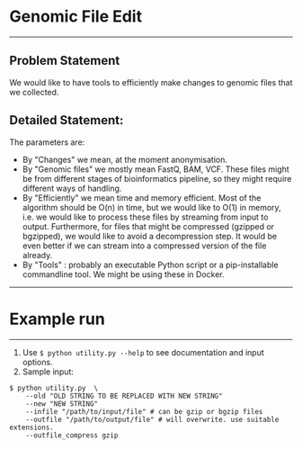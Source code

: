 # Genomic File Edit
----
## Problem Statement
We would like to have tools to efficiently make changes to genomic files that we collected.

## Detailed Statement:
The parameters are:

 - By "Changes" we mean, at the moment anonymisation.  
 - By "Genomic files" we mostly mean FastQ, BAM, VCF. These files might be from different stages of bioinformatics pipeline, so they might require different ways of handling.
 - By "Efficiently" we mean time and memory efficient. Most of the algorithm should be O(n) in time, but we would like to O(1) in memory, i.e. we would like to process these files by streaming from input to output. Furthermore, for files that might be compressed (gzipped or bgzipped), we would like to avoid a decompression step. It would be even better if we can stream into a compressed version of the file already.
 - By "Tools" : probably an executable Python script or a pip-installable commandline tool. We might be using these in Docker.



---
# Example run
---
1. Use `$ python utility.py --help` to see documentation and input options.
2. Sample input:
```
$ python utility.py  \
    --old "OLD STRING TO BE REPLACED WITH NEW STRING"
    --new "NEW STRING"
    --infile "/path/to/input/file" # can be gzip or bgzip files
    --outfile "/path/to/output/file" # will overwrite. use suitable extensions.
    --outfile_compress gzip
```
